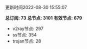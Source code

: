 更新时间2022-08-30 15:55:07

**总订阅: 73**
**总节点: 3101**
**有效节点: 679**
- v2ray节点: 297
- ss节点: 354
- trojan节点: 28
